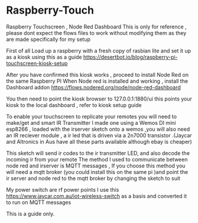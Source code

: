 # Raspberry-Touch
Raspberry Touchscreen , Node Red Dashboard
This is only for reference , please dont expect the flows files to work without modifying them as they are made specifically for my setup

First of all Load up a raspberry with a fresh copy of rasbian lite and set it up as a kiosk using this as a guide
https://desertbot.io/blog/raspberry-pi-touchscreen-kiosk-setup

After you have confirmed this kiosk works , proceed to install Node Red on the same Raspberry PI
When Node red is installed and working , install the Dashboard addon 
https://flows.nodered.org/node/node-red-dashboard

You then need to point the kiosk browser to 127.0.0.1:1880/ui
this points your kiosk to the local dashboard , refer to kiosk setup guide

To enable your touchscreen to replicate your remotes you will need to make/get and smart IR Transmitter
I made one using a Wemos DI mini esp8266 , loaded with the irserver sketch onto a wemos ,you will also need an IR reciever module , a ir led 
that is driven via a 2n7000 transistor .(Jaycar and Altronics in Aus have all these parts available although ebay is cheaper)

This sketch will send ir codes to the ir transmitter LED, and also decode the incoming ir from your remote
The method I used  to communicate between node red and irserver is MQTT messages , If you choose this method you will need a mqtt broker (you could install this on the same pi )and point the ir server and node red to the mqtt broker by changing the sketch to suit 

My power switch are rf power points 
I use this https://www.jaycar.com.au/iot-wireless-switch as a basis and converted it to run on MQTT messages

This is a guide only.







